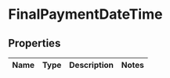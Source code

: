 
# FinalPaymentDateTime

## Properties
Name | Type | Description | Notes
------------ | ------------- | ------------- | -------------




